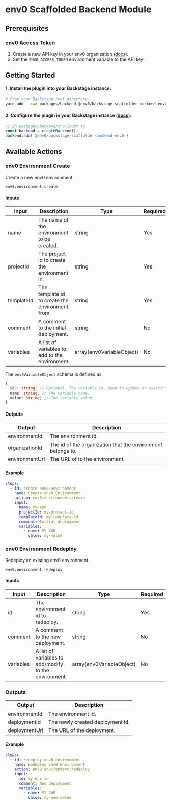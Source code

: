 # env0 Scaffolded Backend Module

## Prerequisites

### env0 Access Token
1. Create a new API key in your env0 organization ([docs](https://docs.env0.com/docs/api-keys)).
2. Set the `ENV0_ACCESS_TOKEN` environment variable to the API key.

## Getting Started

#### 1. Install the plugin into your Backstage instance:
```bash
# From your Backstage root directory
yarn add --cwd packages/backend @env0/backstage-scaffolder-backend-env0
```

#### 2. Configure the plugin in your Backstage instance ([docs](https://backstage.io/docs/features/software-templates/writing-custom-actions/#registering-custom-actions)):
```ts
// In packages/backend/src/index.ts
const backend = createBackend();
backend.add('@env0/backstage-scaffolder-backend-env0')
```

## Available Actions

### env0 Environment Create

Create a new env0 environment.

`env0:environment:create`

#### Inputs

| Input     | Description                                     | Type                      | Required 
|-----------|-------------------------------------------------|---------------------------|----------|
| name      | The name of the environment to be created.      | string                    | Yes      |
| projectId | The project id to create the environment in.    | string                    | Yes      |
| templateId | The template id to create the environment from. | string                    | Yes      |
| comment   | A comment to the initial deployment.            | string                    | No       |
| variables | A list of variables to add to the environment.  | array(env0VariableObject) | No       |

The `env0VariableObject` schema is defined as:
```ts
{
  id?: string; // Optional. The variable id. Used to update an existing variable.
  name: string; // The variable name.
  value: string; // The variable value.
}
```

#### Outputs
| Output         | Description                                                 | 
|----------------|-------------------------------------------------------------|
| environmentId  | The environment id.                                         | 
| organizationId | The id of the organization that the environment belongs to. | 
| environmentUrl     | The URL of to the environment.                              | 

#### Example
    
```yaml
steps:
  - id: create-env0-environment
    name: Create env0 Environment
    action: env0:environment:create
    input:
      name: my-env
      projectId: my-project-id
      templateId: my-template-id
      comment: Initial deployment
      variables:
        - name: MY_VAR
          value: my-value
```

### env0 Environment Redeploy

Redeploy an existing env0 environment.

`env0:environment:redeploy`

#### Inputs

| Input     | Description                                           | Type   | Required |
|-----------|-------------------------------------------------------|--------|----------|
| id        | The environment id to redeploy.                       | string                    | Yes      |
| comment   | A comment to the new deployment.                      | string                    | No       |
| variables | A list of variables to add/modify to the environment. | array(env0VariableObject) | No       |

### Outputs

| Output         | Description                      |
|----------------|----------------------------------|
| environmentId  | The environment id.              |
| deploymentId   | The newly created deployment id. |
| deploymentUrl  | The URL of the deployment.       |

#### Example
    
```yaml
steps:
  - id: redeploy-env0-environment
    name: Redeploy env0 Environment
    action: env0:environment:redeploy
    input:
      id: my-env-id
      comment: New deployment
      variables:
        - name: MY_VAR
          value: my-new-value

```
